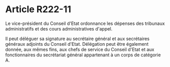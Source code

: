 # Article R222-11

Le vice-président du Conseil d'Etat ordonnance les dépenses des tribunaux administratifs et des cours administratives d'appel.

Il peut déléguer sa signature au secrétaire général et aux secrétaires généraux adjoints du Conseil d'Etat. Délégation peut être également donnée, aux mêmes fins, aux chefs de service du Conseil d'Etat et aux fonctionnaires du secrétariat général appartenant à un corps de catégorie A.

